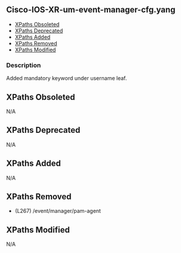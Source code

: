 ## Cisco-IOS-XR-um-event-manager-cfg.yang

- [XPaths Obsoleted](#xpaths-obsoleted)
- [XPaths Deprecated](#xpaths-deprecated)
- [XPaths Added](#xpaths-added)
- [XPaths Removed](#xpaths-removed)
- [XPaths Modified](#xpaths-modified)

### Description

Added mandatory keyword under username leaf.

## XPaths Obsoleted

N/A

## XPaths Deprecated

N/A

## XPaths Added

N/A

## XPaths Removed

- (L267)	/event/manager/pam-agent

## XPaths Modified

N/A

